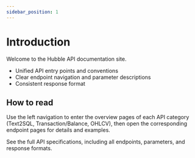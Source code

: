 ```yaml
---
sidebar_position: 1
---
```


# Introduction

Welcome to the Hubble API documentation site.

- Unified API entry points and conventions
- Clear endpoint navigation and parameter descriptions
- Consistent response format

## How to read

Use the left navigation to enter the overview pages of each API category (Text2SQL, Transaction/Balance, OHLCV), then open the corresponding endpoint pages for details and examples.

See the full API specifications, including all endpoints, parameters, and response formats.
